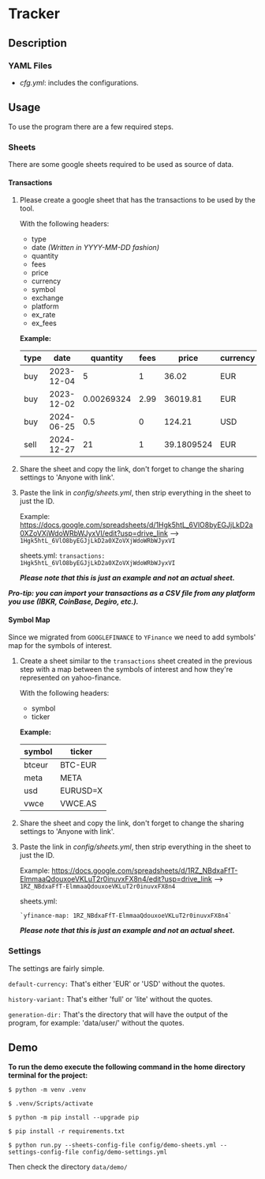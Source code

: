 # Tracker

## Description

### YAML Files

- *cfg.yml*: includes the configurations.

## Usage

To use the program there are a few required steps.

### Sheets

There are some google sheets required to be used as source of data.

#### Transactions

1. Please create a google sheet that has the transactions to be used by the tool.

    With the following headers:

    - type
    - date *(Written in YYYY-MM-DD fashion)*
    - quantity
    - fees
    - price
    - currency
    - symbol
    - exchange
    - platform
    - ex_rate
    - ex_fees

    **Example:**

    | type | date | quantity | fees | price | currency | symbol | exchange | platform | ex_rate | ex_fees |
    |--------|-------|--------|-------|--------|-------|--------|-------|--------|-------|--------|
    | buy | 2023-12-04 | 5 | 1 | 36.02 | EUR | VEUR | AMS | Degiro | 1 | 0 |
    | buy | 2023-12-02 | 0.00269324 | 2.99 | 36019.81 | EUR | BTCEUR | NA | Coinbase | 1 | 0 |
    | buy | 2024-06-25 | 0.5 | 0 | 124.21 | USD | NVDA | NASDAQ | IBKR | 1.07055 | 2 |
    | sell | 2024-12-27 | 21 | 1 | 39.1809524 | EUR | VEUR | AMS | Degiro | 1 | 0 |

2. Share the sheet and copy the link, don't forget to change the sharing settings to 'Anyone with link'.

3. Paste the link in *config/sheets.yml*, then strip everything in the sheet to just the ID.

    Example:
    <https://docs.google.com/spreadsheets/d/1Hgk5htL_6VlO8byEGJjLkD2a0XZoVXjWdoWRbWJyxVI/edit?usp=drive_link> --> `1Hgk5htL_6VlO8byEGJjLkD2a0XZoVXjWdoWRbWJyxVI`

    sheets.yml:
    `transactions: 1Hgk5htL_6VlO8byEGJjLkD2a0XZoVXjWdoWRbWJyxVI`

    ***Please note that this is just an example and not an actual sheet.***

***Pro-tip: you can import your transactions as a CSV file from any platform you use (IBKR, CoinBase, Degiro, etc.).***

#### Symbol Map

Since we migrated from `GOOGLEFINANCE` to `YFinance` we need to add symbols' map for the symbols of interest.

1. Create a sheet similar to the  `transactions` sheet created in the previous step
with a map between the symbols of interest and how they're represented on yahoo-finance.

    With the following headers:

    - symbol
    - ticker

    **Example:**

    | symbol | ticker |
    |--------|-------|
    | btceur | BTC-EUR |
    | meta | META |
    | usd | EURUSD=X |
    | vwce | VWCE.AS |

2. Share the sheet and copy the link, don't forget to change the sharing settings to 'Anyone with link'.

3. Paste the link in *config/sheets.yml*, then strip everything in the sheet to just the ID.

    Example:
    <https://docs.google.com/spreadsheets/d/1RZ_NBdxaFfT-ElmmaaQdouxoeVKLuT2r0inuvxFX8n4/edit?usp=drive_link> --> `1RZ_NBdxaFfT-ElmmaaQdouxoeVKLuT2r0inuvxFX8n4`

    sheets.yml:

    ``
`yfinance-map: 1RZ_NBdxaFfT-ElmmaaQdouxoeVKLuT2r0inuvxFX8n4`
    ``

    ***Please note that this is just an example and not an actual sheet.***

### Settings

The settings are fairly simple.

`default-currency:` That's either 'EUR' or 'USD' without the quotes.

`history-variant:` That's either 'full' or 'lite' without the quotes.

`generation-dir:` That's the directory that will have the output of the program, for example: 'data/user/' without the quotes.

## Demo

**To run the demo execute the following command in the home directory terminal for the project:**

``$ python -m venv .venv``

``$ .venv/Scripts/activate``

``$ python -m pip install --upgrade pip``

``$ pip install -r requirements.txt``

``$ python run.py --sheets-config-file config/demo-sheets.yml --settings-config-file config/demo-settings.yml``

Then check the directory `data/demo/`

